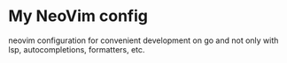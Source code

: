 # My NeoVim config
neovim configuration for convenient development on go and not only with lsp, autocompletions, formatters, etc.
